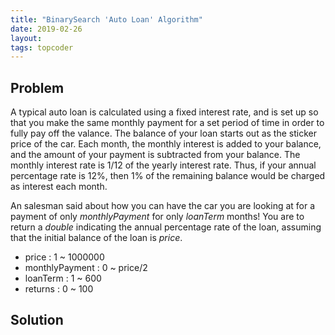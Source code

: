 ```yaml
---
title: "BinarySearch 'Auto Loan' Algorithm"
date: 2019-02-26
layout:
tags: topcoder
---
```



## Problem
A typical auto loan is calculated using a fixed interest rate, and is set up so that you make the same monthly payment for a set period of time in order to fully pay off the valance.
The balance of your loan starts out as the sticker price of the car. Each month, the monthly interest is added to your balance, and the amount of your payment is subtracted from your balance.
The monthly interest rate is 1/12 of the yearly interest rate. Thus, if your annual percentage rate is 12%, then 1% of the remaining balance would be charged as interest each month.

An salesman said about how you can have the car you are looking at for a payment of only *monthlyPayment* for only *loanTerm* months!
You are to return a *double* indicating the annual percentage rate of the loan, assuming that the initial balance of the loan is *price*.

- price : 1 ~ 1000000
- monthlyPayment : 0 ~ price/2
- loanTerm : 1 ~ 600
- returns : 0 ~ 100


## Solution

